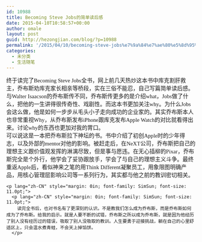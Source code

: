 ```yaml
---
id: 10988
title: Becoming Steve Jobs的简单读后感
date: 2015-04-10T10:58:57+00:00
author: omale
layout: post
guid: http://hezongjian.com/blog/?p=10988
permalink: '/2015/04/10/becoming-steve-jobs%e7%9a%84%e7%ae%80%e5%8d%95%e8%af%bb%e5%90%8e%e6%84%9f/'
categories:
  - 未分类
  - 生活随笔
---
```

<p style="margin: 0in; font-size: 11.0pt;">
  <span lang="zh-CN" style="font-family: SimSun;">终于读完了</span><span lang="en-US" style="font-family: Calibri;">Becoming Steve Jobs</span><span lang="zh-CN" style="font-family: SimSun;">全书，网上前几天热炒这本书中库克割肝救主，乔布斯劝库克家长相亲等桥段，实在三俗不能忍，自己写篇简单读后感。</span>
</p>

<p lang="zh-CN" style="margin: 0in; font-family: SimSun; font-size: 11.0pt;">
  <p style="margin: 0in; font-size: 11.0pt;">
    <span lang="zh-CN" style="font-family: SimSun;">与</span><span lang="en-US" style="font-family: Calibri;">Walter Isaacson</span><span lang="zh-CN" style="font-family: SimSun;">的乔布斯传不同，乔布斯传更多的是介绍</span><span lang="en-US" style="font-family: Calibri;">what</span><span lang="zh-CN" style="font-family: SimSun;">，</span><span lang="en-US" style="font-family: Calibri;">Jobs</span><span lang="zh-CN" style="font-family: SimSun;">做了什么，把他的一生讲得很传奇性、戏剧性。而这本书更加关注</span><span lang="en-US" style="font-family: Calibri;">why</span><span lang="zh-CN" style="font-family: SimSun;">。为什么</span><span lang="en-US" style="font-family: Calibri;">Jobs</span><span lang="zh-CN" style="font-family: SimSun;">会这么做，他是如何一步步从毛头小子走向成功的企业家的。其实乔布斯本人也非常重视</span><span lang="en-US" style="font-family: Calibri;">Why</span><span lang="zh-CN" style="font-family: SimSun;">，从乔布斯发布</span><span lang="en-US" style="font-family: Calibri;">iPhone</span><span lang="zh-CN" style="font-family: SimSun;">跟库克发布</span><span lang="en-US" style="font-family: Calibri;">Apple Watch</span><span lang="zh-CN" style="font-family: SimSun;">的对比就看得出来。讨论</span><span lang="en-US" style="font-family: Calibri;">why</span><span lang="zh-CN" style="font-family: SimSun;">的东西也更加对我的胃口。</span>
  </p>
  
  <p lang="zh-CN" style="margin: 0in; font-family: SimSun; font-size: 11.0pt;">
    <p style="margin: 0in; font-size: 11.0pt;">
      <span lang="zh-CN" style="font-family: SimSun;">可以说这是一本把乔布斯拉下神坛的书。书中介绍了初创</span><span lang="en-US" style="font-family: Calibri;">Apple</span><span lang="zh-CN" style="font-family: SimSun;">时的少年得志，以及外部的</span><span lang="en-US" style="font-family: Calibri;">mentor</span><span lang="zh-CN" style="font-family: SimSun;">对他的影响。被赶走后，在</span><span lang="en-US" style="font-family: Calibri;">NeXT</span><span lang="zh-CN" style="font-family: SimSun;">公司，乔布斯把自己的理想主义跟价值观发挥的淋漓尽致，但是事与愿违。在无心插柳的</span><span lang="en-US" style="font-family: Calibri;">Pixar</span><span lang="zh-CN" style="font-family: SimSun;">，乔布斯完全是个外行，他学会了妥协跟放手，学会了与自己的理想主义斗争。最终重返</span><span lang="en-US" style="font-family: Calibri;">Apple</span><span lang="zh-CN" style="font-family: SimSun;">后，看似神来之笔的用</span><span lang="en-US" style="font-family: Calibri;">Think Different</span><span lang="zh-CN" style="font-family: SimSun;">凝聚员工，用象限图明确产品，用核心管理层影响公司等一系列行为，其实都与他之前的教训密切相关。</span>
    </p>
    
    <p lang="zh-CN" style="margin: 0in; font-family: SimSun; font-size: 11.0pt;">
      <p lang="zh-CN" style="margin: 0in; font-family: SimSun; font-size: 11.0pt;">
        读完全书后，也对书名有了更深刻的认识。不是教我们怎么成为乔布斯，而是乔布斯如何成为了乔布斯。给我的启示。就是人要不断的试错，乔布斯之所以成为乔布斯，就是因为他经历了别人没有经历过的错误，吸取了别人没吸取的教训。人生要勇于迎接挑战，躺在自己的心里舒适区上，只会温水煮青蛙，不会天上掉馅饼。
      </p>